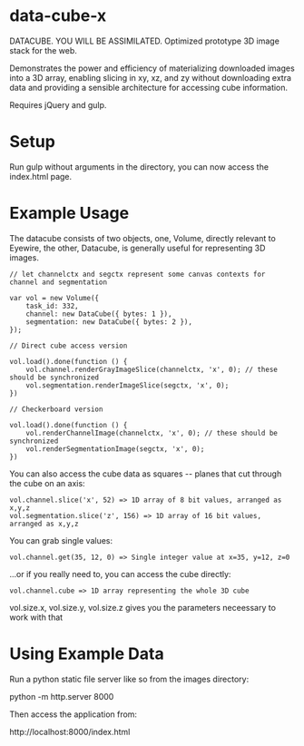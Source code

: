 # data-cube-x
DATACUBE. YOU WILL BE ASSIMILATED. Optimized prototype 3D image stack for the web.

Demonstrates the power and efficiency of materializing downloaded images into a 3D array, 
enabling slicing in xy, xz, and zy without downloading extra data and providing a sensible
architecture for accessing cube information.

Requires jQuery and gulp.

# Setup

Run gulp without arguments in the directory, you can now access the index.html page.

# Example Usage

The datacube consists of two objects, one, Volume, directly relevant to Eyewire, the other, Datacube, is generally useful for representing 3D images.

    // let channelctx and segctx represent some canvas contexts for channel and segmentation

	var vol = new Volume({ 
		task_id: 332,
		channel: new DataCube({ bytes: 1 }), 
		segmentation: new DataCube({ bytes: 2 }), 
	});

	// Direct cube access version

	vol.load().done(function () {
		vol.channel.renderGrayImageSlice(channelctx, 'x', 0); // these should be synchronized
		vol.segmentation.renderImageSlice(segctx, 'x', 0); 
	})

	// Checkerboard version

	vol.load().done(function () {
		vol.renderChannelImage(channelctx, 'x', 0); // these should be synchronized
		vol.renderSegmentationImage(segctx, 'x', 0); 
	})

You can also access the cube data as squares -- planes that cut through the cube on an axis:

	vol.channel.slice('x', 52) => 1D array of 8 bit values, arranged as x,y,z
	vol.segmentation.slice('z', 156) => 1D array of 16 bit values, arranged as x,y,z

You can grab single values:

	vol.channel.get(35, 12, 0) => Single integer value at x=35, y=12, z=0

...or if you really need to, you can access the cube directly:

	vol.channel.cube => 1D array representing the whole 3D cube

vol.size.x, vol.size.y, vol.size.z gives you the parameters neceessary to work with that

# Using Example Data

Run a python static file server like so from the images directory:

python -m http.server 8000

Then access the application from:

http://localhost:8000/index.html




